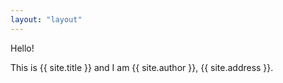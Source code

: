 ```yaml
---
layout: "layout"
---
```


Hello!

This is {{ site.title }} and I am {{ site.author }}, {{ site.address }}.
